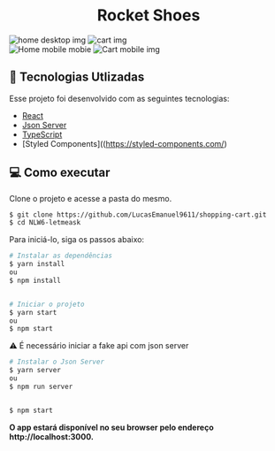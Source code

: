 <center>  <h1>Rocket Shoes</h1> </center>

 <img src="https://github.com/LucasEmanuel9611/NLW6-letmeask/blob/master/src/imgs/home.png" alt="home desktop img"/>
  <img src="https://github.com/LucasEmanuel9611/NLW6-letmeask/blob/master/src/imgs/cart.png" alt="cart img "/>
  <div> 
  <img src="https://github.com/LucasEmanuel9611/NLW6-letmeask/blob/master/src/imgs/home-mobile.png" alt="Home mobile mobie"/>
  <img src="https://github.com/LucasEmanuel9611/NLW6-letmeask/blob/master/src/imgs/cart-mobile.png" alt="Cart mobile img"/>

## 🧪 Tecnologias Utlizadas

Esse projeto foi desenvolvido com as seguintes tecnologias:

- [React](https://reactjs.org)
- [Json Server](https://www.npmjs.com/package/json-server)
- [TypeScript](https://www.typescriptlang.org/)
- [Styled Components]((https://styled-components.com/)

##  💻 Como executar

Clone o projeto e acesse a pasta do mesmo.

```bash
$ git clone https://github.com/LucasEmanuel9611/shopping-cart.git
$ cd NLW6-letmeask
```

Para iniciá-lo, siga os passos abaixo:
```bash
# Instalar as dependências
$ yarn install 
ou
$ npm install 


# Iniciar o projeto
$ yarn start
ou 
$ npm start

```
⚠️ É necessário iniciar a fake api com json server

```bash
# Instalar o Json Server
$ yarn server 
ou
$ npm run server 


$ npm start
```

<strong>O app estará disponível no seu browser pelo endereço http://localhost:3000.</strong>

